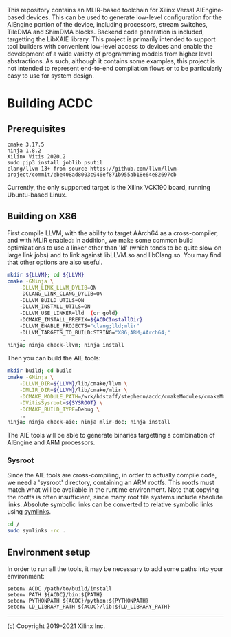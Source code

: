 This repository contains an MLIR-based toolchain for Xilinx Versal AIEngine-based devices.  This can be used to generate low-level configuration for the AIEngine portion of the device, including processors, stream switches, TileDMA and ShimDMA blocks. Backend code generation is included, targetting the LibXAIE library.  This project is primarily intended to support tool builders with convenient low-level access to devices and enable the development of a wide variety of programming models from higher level abstractions.  As such, although it contains some examples, this project is not intended to represent end-to-end compilation flows or to be particularly easy to use for system design.

# Building ACDC

## Prerequisites

```
cmake 3.17.5
ninja 1.8.2
Xilinx Vitis 2020.2
sudo pip3 install joblib psutil
clang/llvm 13+ from source https://github.com/llvm/llvm-project/commit/ebe408ad8003c946ef871b955ab18e64e82697cb
```

Currently, the only supported target is the Xilinx VCK190 board, running Ubuntu-based Linux.

## Building on X86

First compile LLVM, with the ability to target AArch64 as a cross-compiler, and with MLIR enabled:
In addition, we make some common build optimizations to use a linker other than 'ld' (which tends
to be quite slow on large link jobs) and to link against libLLVM.so and libClang.so.  You may find
that other options are also useful.
```sh
mkdir ${LLVM}; cd ${LLVM}
cmake -GNinja \
    -DLLVM_LINK_LLVM_DYLIB=ON 
    -DCLANG_LINK_CLANG_DYLIB=ON
    -DLLVM_BUILD_UTILS=ON
    -DLLVM_INSTALL_UTILS=ON
    -DLLVM_USE_LINKER=lld  (or gold)
    -DCMAKE_INSTALL_PREFIX=${ACDCInstallDir}
    -DLLVM_ENABLE_PROJECTS="clang;lld;mlir"
    -DLLVM_TARGETS_TO_BUILD:STRING="X86;ARM;AArch64;"
    ..
ninja; ninja check-llvm; ninja install
```

Then you can build the AIE tools:
```sh
mkdir build; cd build
cmake -GNinja \
    -DLLVM_DIR=${LLVM}/lib/cmake/llvm \
    -DMLIR_DIR=${LLVM}/lib/cmake/mlir \
    -DCMAKE_MODULE_PATH=/wrk/hdstaff/stephenn/acdc/cmakeModules/cmakeModulesXilinx/ \
    -DVitisSysroot=${SYSROOT} \
    -DCMAKE_BUILD_TYPE=Debug \
    ..
ninja; ninja check-aie; ninja mlir-doc; ninja install
```

The AIE tools will be able to generate binaries targetting a combination of AIEngine and ARM processors.

### Sysroot
Since the AIE tools are cross-compiling, in order to actually compile code, we need a 'sysroot' directory,
containing an ARM rootfs.  This rootfs must match what will be available in the runtime environment.
Note that copying the rootfs is often insufficient, since many root file systems include absolute links.
Absolute symbolic links can be converted to relative symbolic links using [symlinks](https://github.com/brandt/symlinks).

```sh
cd /
sudo symlinks -rc .
```


## Environment setup
In order to run all the tools, it may be necessary to add some paths into your environment:

```
setenv ACDC /path/to/build/install
setenv PATH ${ACDC}/bin:${PATH}
setenv PYTHONPATH ${ACDC}/python:${PYTHONPATH}
setenv LD_LIBRARY_PATH ${ACDC}/lib:${LD_LIBRARY_PATH}
```

-----
 (c) Copyright 2019-2021 Xilinx Inc.